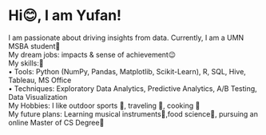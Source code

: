 # Hi:blush:, I am Yufan!
I am passionate about driving insights from data. Currently, I am a UMN MSBA student💓<br>
My dream jobs: impacts & sense of achievement😉<br>
My skills:👏<br>
• Tools: Python (NumPy, Pandas, Matplotlib, Scikit-Learn), R, SQL, Hive, Tableau, MS Office<br>
• Techniques: Exploratory Data Analytics, Predictive Analytics, A/B Testing, Data Visualization<br>
My Hobbies: I like outdoor sports 🐾, traveling 🌆, cooking 🍪 <br>
My future plans: Learning musical instruments🎸,food science:oden:, pursuing an online Master of CS Degree:full_moon_with_face:	<br>

